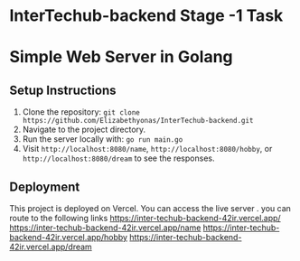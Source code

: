 # InterTechub-backend Stage -1 Task
# Simple Web Server in Golang

## Setup Instructions
1. Clone the repository: `git clone https://github.com/Elizabethyonas/InterTechub-backend.git`
2. Navigate to the project directory.
3. Run the server locally with: `go run main.go`
4. Visit `http://localhost:8080/name`, `http://localhost:8080/hobby`, or `http://localhost:8080/dream` to see the responses.

## Deployment
This project is deployed on Vercel. You can access the live server .
you can route to the following links
https://inter-techub-backend-42ir.vercel.app/
https://inter-techub-backend-42ir.vercel.app/name
https://inter-techub-backend-42ir.vercel.app/hobby
https://inter-techub-backend-42ir.vercel.app/dream
